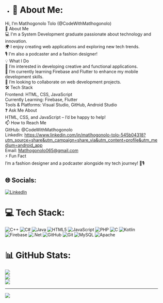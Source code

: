- # 💫 About Me:
 Hi, I’m Matlhogonolo Tolo (@CodeWithMatlhogonolo)<br>🚀 About Me<br>💻 I'm a System Development graduate passionate about technology and innovation.<br>🌍 I enjoy creating web applications and exploring new tech trends.<br>🎙️ I'm also a podcaster and a fashion designer!<br>💡 What I Do<br>👀 I’m interested in developing creative and functional applications.<br>🌱 I’m currently learning Firebase and Flutter to enhance my mobile development skills.<br>💞️ I’m looking to collaborate on web development projects.<br>🛠️ Tech Stack<br>Frontend: HTML, CSS, JavaScript<br>Currently Learning: Firebase, Flutter<br>Tools & Platforms: Visual Studio, GitHub, Android Studio<br>❓ Ask Me About<br>HTML, CSS, and JavaScript – I’d be happy to help!<br>📫 How to Reach Me<br>GitHub: @CodeWithMatlhogonolo<br>LinkedIn: https://www.linkedin.com/in/matlhogonolo-tolo-545b04318?utm_source=share&utm_campaign=share_via&utm_content=profile&utm_medium=android_app<br>Email: Matlhogonolo065@gmail.com<br>⚡ Fun Fact<br>I’m a fashion designer and a podcaster alongside my tech journey! 🎨🎙️<br>


## 🌐 Socials:
[![LinkedIn](https://img.shields.io/badge/LinkedIn-%230077B5.svg?logo=linkedin&logoColor=white)](https://linkedin.com/in/www.linkedin.com/in/matlhogonolo-tolo-545b04318) 

# 💻 Tech Stack:
![C++](https://img.shields.io/badge/c++-%2300599C.svg?style=for-the-badge&logo=c%2B%2B&logoColor=white) ![C#](https://img.shields.io/badge/c%23-%23239120.svg?style=for-the-badge&logo=csharp&logoColor=white) ![Java](https://img.shields.io/badge/java-%23ED8B00.svg?style=for-the-badge&logo=openjdk&logoColor=white) ![HTML5](https://img.shields.io/badge/html5-%23E34F26.svg?style=for-the-badge&logo=html5&logoColor=white) ![JavaScript](https://img.shields.io/badge/javascript-%23323330.svg?style=for-the-badge&logo=javascript&logoColor=%23F7DF1E) ![PHP](https://img.shields.io/badge/php-%23777BB4.svg?style=for-the-badge&logo=php&logoColor=white) ![C](https://img.shields.io/badge/c-%2300599C.svg?style=for-the-badge&logo=c&logoColor=white) ![Kotlin](https://img.shields.io/badge/kotlin-%237F52FF.svg?style=for-the-badge&logo=kotlin&logoColor=white) ![Firebase](https://img.shields.io/badge/firebase-%23039BE5.svg?style=for-the-badge&logo=firebase) ![.Net](https://img.shields.io/badge/.NET-5C2D91?style=for-the-badge&logo=.net&logoColor=white) ![GitHub](https://img.shields.io/badge/github-%23121011.svg?style=for-the-badge&logo=github&logoColor=white) ![Git](https://img.shields.io/badge/git-%23F05033.svg?style=for-the-badge&logo=git&logoColor=white) ![MySQL](https://img.shields.io/badge/mysql-4479A1.svg?style=for-the-badge&logo=mysql&logoColor=white) ![Apache](https://img.shields.io/badge/apache-%23D42029.svg?style=for-the-badge&logo=apache&logoColor=white)
# 📊 GitHub Stats:
![](https://github-readme-stats.vercel.app/api?username=CodeWithMatlhogonolo&theme=dark&hide_border=false&include_all_commits=false&count_private=false)<br/>
![](https://nirzak-streak-stats.vercel.app/?user=CodeWithMatlhogonolo&theme=dark&hide_border=false)<br/>
![](https://github-readme-stats.vercel.app/api/top-langs/?username=CodeWithMatlhogonolo&theme=dark&hide_border=false&include_all_commits=false&count_private=false&layout=compact)

---
[![](https://visitcount.itsvg.in/api?id=CodeWithMatlhogonolo&icon=0&color=1)](https://visitcount.itsvg.in)

<!-- Proudly created with GPRM ( https://gprm.itsvg.in ) -->




<!---
CodeWithMatlhogonolo/CodeWithMatlhogonolo is a ✨ special ✨ repository because its `README.md` (this file) appears on your GitHub profile.
You can click the Preview link to take a look at your changes.
--->
